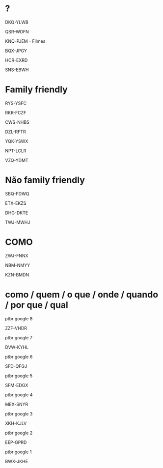 # ?
DKQ-YLWB

QSR-WDFN

KNQ-PJEM - Filmes

BQX-JPGY

HCR-EXRD

SNS-EBWH


# Family friendly

RYS-YSFC

RKK-FCZF

CWS-NHBS

DZL-RFTR

YQK-YSWX

NPT-LCLR

VZQ-YDMT


# Não family friendly

SBQ-FDWQ

ETX-EKZS

DHG-DKTE

TWJ-MWHJ

# COMO

ZWJ-FNNX

NBM-NMYY

KZN-BMDN

# como / quem / o que / onde / quando / por que / qual

ptbr google 8

ZZF-VHDR

ptbr google 7

DVW-KYHL

ptbr google 6

SFD-QFGJ

ptbr google 5

SFM-EDGX

ptbr google 4

MEX-SNYR

ptbr google 3

XKH-KJLV

ptbr google 2

EEP-GPRD

ptbr google 1

BWX-JKHE
